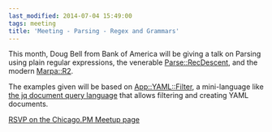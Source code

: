```yaml
---
last_modified: 2014-07-04 15:49:00
tags: meeting
title: 'Meeting - Parsing - Regex and Grammars'
---
```


This month, Doug Bell from Bank of America will be giving a talk on Parsing
using plain regular expressions, the venerable
[Parse::RecDescent](https://metacpan.org/pod/Parse::RecDescent), and the modern
[Marpa::R2](https://metacpan.org/release/Marpa-R2).

The examples given will be based on
[App::YAML::Filter](https://metacpan.org/pod/distribution/App-YAML-Filter/bin/yq),
a mini-language like [the jq document query
language](http://stedolan.github.io/jq/) that allows filtering and creating
YAML documents.

[RSVP on the Chicago.PM Meetup page](http://www.meetup.com/ChicagoPM/events/184242172/)
